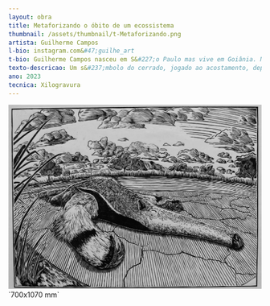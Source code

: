 ```yaml
---
layout: obra
title: Metaforizando o óbito de um ecossistema
thumbnail: /assets/thumbnail/t-Metaforizando.png
artista: Guilherme Campos 
l-bio: instagram.com&#47;guilhe_art
t-bio: Guilherme Campos nasceu em S&#227;o Paulo mas vive em Goiânia. Na infância, já demonstrava grande afinidade com o papel e o lápis e foi a jun&#231;&#227;o de sua paix&#227;o pela leitura e pela natureza que despertou seu interesse pela arte. O fasc&#237;nio pela pr&#233;&#45;história &#233; tema recorrente em suas obras, angariando&#45;lhe premia&#231;&#245;es na área, mas foram as ru&#237;nas gregas que determinaram seu caminho para a escolha da arquitetura como forma&#231;&#227;o. Tal curso permitiu ampliar seu universo imag&#233;tico, tra&#231;os vis&#237;veis em suas ilustra&#231;&#245;es denotadas pelo uso de perspectivas complexas e grande riqueza de detalhes, em especial a anatomia. O artista vem realizando exposi&#231;&#245;es coletivas desde 1999, ilustrando artigos cient&#237;ficos, livros e acumula duas premia&#231;&#245;es nacionais.
texto-descricao: Um s&#237;mbolo do cerrado, jogado ao acostamento, depois de sofrer uma covarde colis&#227;o com um aparato mecânico movido a combust&#237;veis fósseis, passa sem trepidar e acomete o tamanduá de sua sina antes da hora. Assim como o cerrado, ele representa o descaso humano com este bioma t&#227;o belo, t&#227;o rico, t&#227;o resultante das sobreviv&#234;ncias às intemp&#233;ries desafiadoras. O óbito do ecossistema se faz de forma presente, e assim mesmo, poucos est&#227;o com suas m&#227;os postas ao trabalho, pra desfazer ou frear a marcha do dito progresso, que passa em cima de seres vivos, moldados por milh&#245;es de anos pra que tecnologias de poucas d&#233;cadas possam tomar seus lugares e uma hora serem substitu&#237;das por mais lixo humano. 
ano: 2023
tecnica: Xilogravura
---
```


<img src="/assets/obras/Metaforizando.jpeg" alt="Metaforizando o óbito de um ecossistema" class="img-fluid d-block">
<br>`700x1070 mm`
